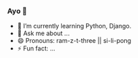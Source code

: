 ### Ayo 👋

- 🌱 I’m currently learning Python, Django.
- 💬 Ask me about ...
- 😄 Pronouns: ram-z-t-three || si-li-pong
- ⚡ Fun fact: ...

<!--

- 🌱 I’m currently learning Python, Django.
- 💬 Ask me about ...
- 📫 How to reach me: ...
- 😄 Pronouns: ram z t three
- ⚡ Fun fact: ...
-->
